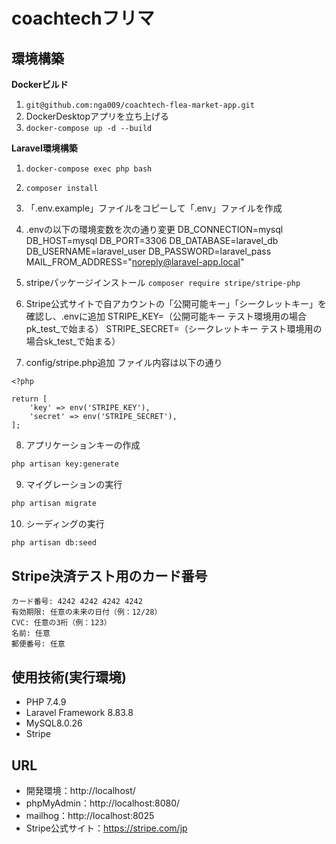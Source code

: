 # coachtechフリマ

## 環境構築
**Dockerビルド**
1. `git@github.com:nga009/coachtech-flea-market-app.git`
2. DockerDesktopアプリを立ち上げる
3. `docker-compose up -d --build`

**Laravel環境構築**
1. `docker-compose exec php bash`
2. `composer install`
3. 「.env.example」ファイルをコピーして「.env」ファイルを作成
4. .envの以下の環境変数を次の通り変更
DB_CONNECTION=mysql
DB_HOST=mysql
DB_PORT=3306
DB_DATABASE=laravel_db
DB_USERNAME=laravel_user
DB_PASSWORD=laravel_pass
MAIL_FROM_ADDRESS="noreply@laravel-app.local"

5. stripeパッケージインストール
`composer require stripe/stripe-php`

6. Stripe公式サイトで自アカウントの「公開可能キー」「シークレットキー」を確認し、.envに追加
STRIPE_KEY=（公開可能キー テスト環境用の場合pk_test_で始まる）
STRIPE_SECRET=（シークレットキー  テスト環境用の場合sk_test_で始まる）

7. config/stripe.php追加
ファイル内容は以下の通り
``` text
<?php

return [
    'key' => env('STRIPE_KEY'),
    'secret' => env('STRIPE_SECRET'),
];
```

8. アプリケーションキーの作成
``` bash
php artisan key:generate
```

9. マイグレーションの実行
``` bash
php artisan migrate
```

10. シーディングの実行
``` bash
php artisan db:seed
```

## Stripe決済テスト用のカード番号
``` text
カード番号: 4242 4242 4242 4242
有効期限: 任意の未来の日付（例：12/28）
CVC: 任意の3桁（例：123）
名前: 任意
郵便番号: 任意
```

## 使用技術(実行環境)
- PHP 7.4.9
- Laravel Framework 8.83.8
- MySQL8.0.26
- Stripe

## URL
- 開発環境：http://localhost/
- phpMyAdmin：http://localhost:8080/
- mailhog：http://localhost:8025
- Stripe公式サイト：https://stripe.com/jp

